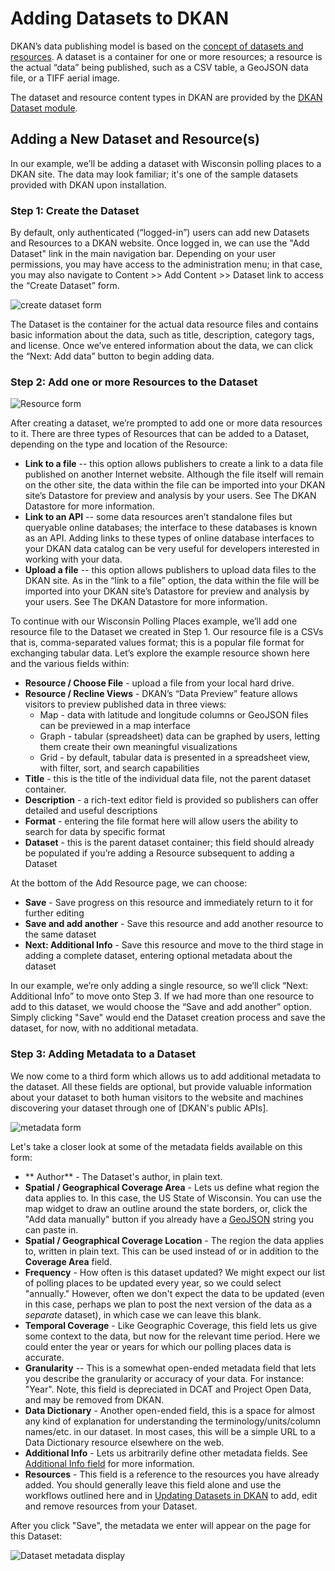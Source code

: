 # Adding Datasets to DKAN

DKAN’s data publishing model is based on the [concept of datasets and resources](/dkan-documentation/dkan-overview/what-dataset-what-resource).  A dataset is a container for one or more resources; a resource is the actual “data” being published, such as a CSV table, a GeoJSON data file, or a TIFF aerial image.

The dataset and resource content types in DKAN are provided by the [DKAN Dataset module](https://github.com/NuCivic/dkan_dataset).

## Adding a New Dataset and Resource(s)

In our example, we’ll be adding a dataset with Wisconsin polling places to a DKAN site. The data may look familiar; it's one of the sample datasets provided with DKAN upon installation.

### Step 1: Create the Dataset

By default, only authenticated (“logged-in”) users can add new Datasets and Resources to a DKAN website.  Once logged in, we can use the "Add Dataset" link in the main navigation bar.  Depending on your user permissions, you may have access to the administration menu; in that case, you may also navigate to Content &gt;&gt; Add Content &gt;&gt; Dataset link to access the “Create Dataset” form.

![create dataset form](http://docs.getdkan.com/sites/default/files/create_dataset_dkan.png)

The Dataset is the container for the actual data resource files and contains basic information about the data, such as title, description, category tags, and license.  Once we’ve entered information about the data, we can click the “Next: Add data” button to begin adding data.

### Step 2: Add one or more Resources to the Dataset

![Resource form](http://docs.getdkan.com/sites/default/files/create_resource_dkan.png)

After creating a dataset, we’re prompted to add one or more data resources to it.  There are three types of Resources that can be added to a Dataset, depending on the type and location of the Resource:

* **Link to a file** -- this option allows publishers to create a link to a data file published on another Internet website.  Although the file itself will remain on the other site, the data within the file can be imported into your DKAN site’s Datastore for preview and analysis by your users.  See The DKAN Datastore for more information.
* **Link to an API** -- some data resources aren’t standalone files but queryable online databases; the interface to these databases is known as an API.  Adding links to these types of online database interfaces to your DKAN data catalog can be very useful for developers interested in working with your data.
* **Upload a file** -- this option allows publishers to upload data files to the DKAN site.  As in the “link to a file” option, the data within the file will be imported into your DKAN site’s Datastore for preview and analysis by your users.  See The DKAN Datastore for more information.

To continue with our Wisconsin Polling Places example, we’ll add one resource file to the Dataset we created in Step 1.  Our resource file is a CSVs that is, comma-separated values format; this is a popular file format for exchanging tabular data.  Let’s explore the example resource shown here and the various fields within:

* **Resource / Choose File** - upload a file from your local hard drive.
* **Resource / Recline Views** - DKAN’s “Data Preview” feature allows visitors to preview published data in three views:
  * Map - data with latitude and longitude columns or GeoJSON files can be previewed in a map interface
  * Graph - tabular (spreadsheet) data can be graphed by users, letting them create their own meaningful visualizations
  * Grid - by default, tabular data is presented in a spreadsheet view, with filter, sort, and search capabilities
* **Title** - this is the title of the individual data file, not the parent dataset container.</li>
* **Description** - a rich-text editor field is provided so publishers can offer detailed and useful descriptions
* **Format** - entering the file format here will allow users the ability to search for data by specific format
* **Dataset** - this is the parent dataset container; this field should already be populated if you’re adding a Resource subsequent to adding a Dataset

At the bottom of the Add Resource page, we can choose:

* **Save** - Save progress on this resource and immediately return to it for further editing
* **Save and add another** - Save this resource and add another resource to the same dataset
* **Next: Additional Info** - Save this resource and move to the third stage in adding a complete dataset, entering optional metadata about the dataset

In our example, we’re only adding a single resource, so we’ll click “Next: Additional Info” to move onto Step 3. If we had more than one resource to add to this dataset, we would choose the “Save and add another” option. Simply clicking "Save" would end the Dataset creation process and save the dataset, for now, with no additional metadata.

### Step 3: Adding Metadata to a Dataset

We now come to a third form which allows us to add additional metadata to the dataset. All these fields are optional, but provide valuable information about your dataset to both human visitors to the website and machines discovering your dataset through one of [DKAN's public APIs]. 

![metadata form](http://docs.getdkan.com/sites/default/files/creae_dataset-metadata.png)

Let's take a closer look at some of the metadata fields available on this form:

* ** Author** - The Dataset's author, in plain text.
* **Spatial / Geographical Coverage Area** - Lets us define what region the data applies to. In this case, the US State of Wisconsin. You can use the map widget to draw an outline around the state borders, or, click the "Add data manually" button if you already have a [GeoJSON](http://geojson.org/) string you can paste in.
* **Spatial / Geographical Coverage Location** - The region the data applies to, written in plain text. This can be used instead of or in addition to the **Coverage Area** field.
* **Frequency** - How often is this dataset updated? We might expect our list of polling places to be updated every year, so we could select "annually." However, often we don't expect the data to be updated (even in this case, perhaps we plan to post the next version of the data as a _separate_ dataset), in which case we can leave this blank.
* **Temporal Coverage** - Like Geographic Coverage, this field lets us give some context to the data, but now for the relevant time period. Here we could enter the year or years for which our polling places data is accurate.
* **Granularity** -- This is a somewhat open-ended metadata field that lets you describe the granularity or accuracy of your data. For instance: "Year". Note, this field is depreciated in DCAT and Project Open Data, and may be removed from DKAN.
* **Data Dictionary** - Another open-ended field, this is a space for almost any kind of explanation for understanding the terminology/units/column names/etc. in our dataset. In most cases, this will be a simple URL to a Data Dictionary resource elsewhere on the web.
* **Additional Info** - Lets us arbitrarily define other metadata fields. See [Additional Info field](dkan-documentation/dkan-features/additional-info-field) for more information.
* **Resources** - This field is a reference to the resources you have already added. You should generally leave this field alone and use the workflows outlined here and in [Updating Datasets in DKAN](dkan-documentation/dkan-users/updating-datasets-dkan) to add, edit and remove resources from your Dataset.

After you click "Save", the metadata we enter will appear on the page for this Dataset:

![Dataset metadata display](http://docs.getdkan.com/sites/default/files/display_dataset_metadata.png)

